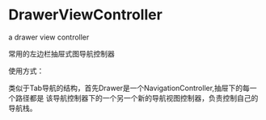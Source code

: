 # DrawerViewController

a drawer view controller

常用的左边栏抽屉式图导航控制器

使用方式：

类似于Tab导航的结构，首先Drawer是一个NavigationController,抽屉下的每一个路径都是
该导航控制器下的一个另一个新的导航视图控制器，负责控制自己的导航栈。


